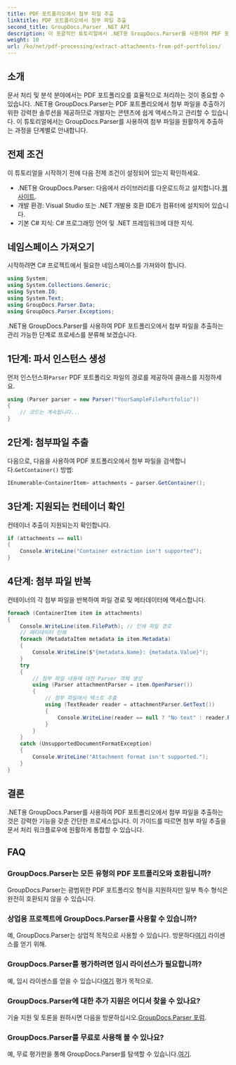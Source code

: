 ```yaml
---
title: PDF 포트폴리오에서 첨부 파일 추출
linktitle: PDF 포트폴리오에서 첨부 파일 추출
second_title: GroupDocs.Parser .NET API
description: 이 포괄적인 튜토리얼에서 .NET용 GroupDocs.Parser를 사용하여 PDF 포트폴리오에서 첨부 파일을 추출하는 방법을 알아보세요.
weight: 10
url: /ko/net/pdf-processing/extract-attachments-from-pdf-portfolios/
---
```

## 소개
문서 처리 및 분석 분야에서는 PDF 포트폴리오를 효율적으로 처리하는 것이 중요할 수 있습니다. .NET용 GroupDocs.Parser는 PDF 포트폴리오에서 첨부 파일을 추출하기 위한 강력한 솔루션을 제공하므로 개발자는 콘텐츠에 쉽게 액세스하고 관리할 수 있습니다. 이 튜토리얼에서는 GroupDocs.Parser를 사용하여 첨부 파일을 원활하게 추출하는 과정을 단계별로 안내합니다.
## 전제 조건
이 튜토리얼을 시작하기 전에 다음 전제 조건이 설정되어 있는지 확인하세요.
-  .NET용 GroupDocs.Parser: 다음에서 라이브러리를 다운로드하고 설치합니다.[웹사이트](https://releases.groupdocs.com/parser/net/).
- 개발 환경: Visual Studio 또는 .NET 개발용 호환 IDE가 컴퓨터에 설치되어 있습니다.
- 기본 C# 지식: C# 프로그래밍 언어 및 .NET 프레임워크에 대한 지식.

## 네임스페이스 가져오기
시작하려면 C# 프로젝트에서 필요한 네임스페이스를 가져와야 합니다.
```csharp
using System;
using System.Collections.Generic;
using System.IO;
using System.Text;
using GroupDocs.Parser.Data;
using GroupDocs.Parser.Exceptions;
```
.NET용 GroupDocs.Parser를 사용하여 PDF 포트폴리오에서 첨부 파일을 추출하는 관리 가능한 단계로 프로세스를 분류해 보겠습니다.
## 1단계: 파서 인스턴스 생성
 먼저 인스턴스화`Parser` PDF 포트폴리오 파일의 경로를 제공하여 클래스를 지정하세요.
```csharp
using (Parser parser = new Parser("YourSampleFilePortfolio"))
{
    // 코드는 계속됩니다...
}
```
## 2단계: 첨부파일 추출
 다음으로, 다음을 사용하여 PDF 포트폴리오에서 첨부 파일을 검색합니다.`GetContainer()` 방법:
```csharp
IEnumerable<ContainerItem> attachments = parser.GetContainer();
```
## 3단계: 지원되는 컨테이너 확인
컨테이너 추출이 지원되는지 확인합니다.
```csharp
if (attachments == null)
{
    Console.WriteLine("Container extraction isn't supported");
}
```
## 4단계: 첨부 파일 반복
컨테이너의 각 첨부 파일을 반복하여 파일 경로 및 메타데이터에 액세스합니다.
```csharp
foreach (ContainerItem item in attachments)
{
    Console.WriteLine(item.FilePath); // 인쇄 파일 경로
    // 메타데이터 인쇄
    foreach (MetadataItem metadata in item.Metadata)
    {
        Console.WriteLine($"{metadata.Name}: {metadata.Value}");
    }
    try
    {
        // 첨부 파일 내용에 대한 Parser 객체 생성
        using (Parser attachmentParser = item.OpenParser())
        {
            // 첨부 파일에서 텍스트 추출
            using (TextReader reader = attachmentParser.GetText())
            {
                Console.WriteLine(reader == null ? "No text" : reader.ReadToEnd());
            }
        }
    }
    catch (UnsupportedDocumentFormatException)
    {
        Console.WriteLine("Attachment format isn't supported.");
    }
}
```

## 결론
.NET용 GroupDocs.Parser를 사용하여 PDF 포트폴리오에서 첨부 파일을 추출하는 것은 강력한 기능을 갖춘 간단한 프로세스입니다. 이 가이드를 따르면 첨부 파일 추출을 문서 처리 워크플로우에 원활하게 통합할 수 있습니다.

## FAQ
### GroupDocs.Parser는 모든 유형의 PDF 포트폴리오와 호환됩니까?
GroupDocs.Parser는 광범위한 PDF 포트폴리오 형식을 지원하지만 일부 특수 형식은 완전히 호환되지 않을 수 있습니다.
### 상업용 프로젝트에 GroupDocs.Parser를 사용할 수 있습니까?
 예, GroupDocs.Parser는 상업적 목적으로 사용할 수 있습니다. 방문하다[여기](https://purchase.groupdocs.com/buy) 라이센스를 얻기 위해.
### GroupDocs.Parser를 평가하려면 임시 라이선스가 필요합니까?
예, 임시 라이센스를 얻을 수 있습니다[여기](https://purchase.groupdocs.com/temporary-license/) 평가 목적으로.
### GroupDocs.Parser에 대한 추가 지원은 어디서 찾을 수 있나요?
 기술 지원 및 토론을 원하시면 다음을 방문하십시오.[GroupDocs.Parser 포럼](https://forum.groupdocs.com/c/parser/17).
### GroupDocs.Parser를 무료로 사용해 볼 수 있나요?
 예, 무료 평가판을 통해 GroupDocs.Parser를 탐색할 수 있습니다.[여기](https://releases.groupdocs.com/).